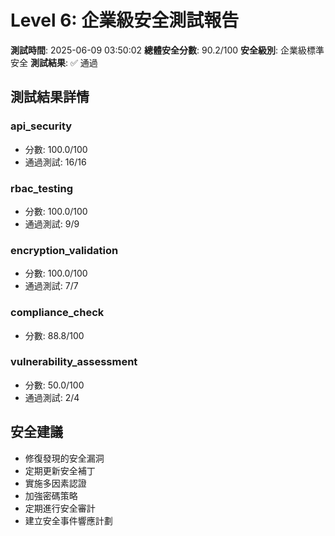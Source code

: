 # Level 6: 企業級安全測試報告

**測試時間**: 2025-06-09 03:50:02
**總體安全分數**: 90.2/100
**安全級別**: 企業級標準安全
**測試結果**: ✅ 通過

## 測試結果詳情

### api_security
- 分數: 100.0/100
- 通過測試: 16/16

### rbac_testing
- 分數: 100.0/100
- 通過測試: 9/9

### encryption_validation
- 分數: 100.0/100
- 通過測試: 7/7

### compliance_check
- 分數: 88.8/100

### vulnerability_assessment
- 分數: 50.0/100
- 通過測試: 2/4

## 安全建議

- 修復發現的安全漏洞
- 定期更新安全補丁
- 實施多因素認證
- 加強密碼策略
- 定期進行安全審計
- 建立安全事件響應計劃
